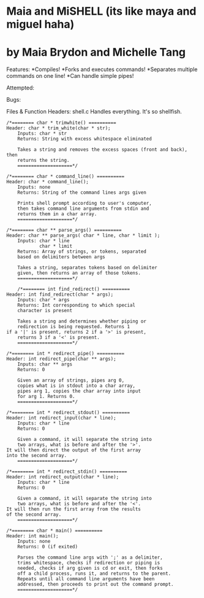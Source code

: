 # Maia and MiSHELL (its like maya and miguel haha)
# by Maia Brydon and Michelle Tang 

Features:
	*Compiles!
	*Forks and executes commands!
	*Separates multiple commands on one line!
	*Can handle simple pipes!

Attempted:
	

Bugs:
	
	
Files & Function Headers:
shell.c
	Handles everything. It's so shellfish. 
	
	/*======== char * trimwhite() ==========
	Header: char * trim_white(char * str);
        Inputs: char * str
        Returns: String with excess whitespace eliminated

        Takes a string and removes the excess spaces (front and back), then
        returns the string.
        ====================*/
	
	/*======== char * command_line() ==========
	Header: char * command_line();
        Inputs: none
        Returns: String of the command lines args given

        Prints shell prompt according to user's computer,
        then takes command line arguments from stdin and
        returns them in a char array.
        ====================*/
	
	/*======== char ** parse_args() ==========
	Header: char ** parse_args( char * line, char * limit );
        Inputs: char * line
                char * limit
        Returns: Array of strings, or tokens, separated
        based on delimiters between args

        Takes a string, separates tokens based on delimiter
        given, then returns an array of those tokens.
        ====================*/
	
        /*======== int find_redirect() ==========
	Header: int find_redirect(char * args);
        Inputs: char * args
        Returns: Int corresponding to which special
        character is present

        Takes a string and determines whether piping or
        redirection is being requested. Returns 1
	if a '|' is present, returns 2 if a '>' is present,
        returns 3 if a '<' is present.
        ====================*/
	
	/*======== int * redirect_pipe() ==========
	Header: int redirect_pipe(char ** args);
        Inputs: char ** args
        Returns: 0

        Given an array of strings, pipes arg 0,
        copies what is in stdout into a char array,
        pipes arg 1, copies the char array into input
        for arg 1. Returns 0.
        ====================*/
	
	/*======== int * redirect_stdout() ==========
	Header: int redirect_input(char * line);
        Inputs: char * line
        Returns: 0

        Given a command, it will separate the string into
        two arrays, what is before and after the '>'. 
	It will then direct the output of the first array
	into the second array.
        ====================*/
	
	/*======== int * redirect_stdin() ==========
	Header: int redirect_output(char * line);
        Inputs: char * line
        Returns: 0

        Given a command, it will separate the string into
        two arrays, what is before and after the '<'. 
	It will then run the first array from the results 
	of the second array.
        ====================*/
	
	/*======== char * main() ==========
	Header: int main();
        Inputs: none
        Returns: 0 (if exited)

        Parses the command line args with ';' as a delimiter,
        trims whitespace, checks if redirection or piping is
        needed, checks if arg given is cd or exit, then forks
        off a child process, runs it, and returns to the parent.
        Repeats until all command line arguments have been
        addressed, then proceeds to print out the command prompt.
        ====================*/
